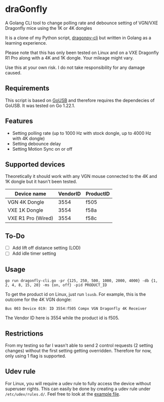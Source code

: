 # draGonfly
A Golang CLI tool to change polling rate and debounce setting of VGN/VXE Dragonfly mice using the 1K or 4K dongles

It is a clone of my Python script, [dragonpy-cli](https://github.com/nbanea/dragonpy) but written in Golang as a learning experience.

Please note that this has only been tested on Linux and on a VXE Dragonfly R1 Pro along with a 4K and 1K dongle. Your mileage might vary.

Use this at your own risk. I do not take responsibility for any damage caused.

## Requirements
This script is based on [GoUSB](https://github.com/google/gousb) and therefore requires the dependecies of GoUSB. It was tested on Go 1.22.1.

## Features

- Setting polling rate (up to 1000 Hz with stock dongle, up to 4000 Hz with 4K dongle)
- Setting debounce delay
- Setting Motion Sync on or off

## Supported devices

Theoretically it should work with any VGN mouse connected to the 4K and 1K dongle but it hasn't been tested.

| Device name   | VendorID | ProductID |
|---------------|----------|-----------|
| VGN 4K Dongle | 3554     | f505      |
| VXE 1K Dongle | 3554     | f58a      |
| VXE R1 Pro (Wired) | 3554 | f58c      |

## To-Do

- [ ] Add lift off distance setting (LOD)
- [ ] Add idle timer setting

## Usage

```go run dragonfly-cli.go -pr {125, 250, 500, 1000, 2000, 4000} -db {1, 2, 4, 8, 15, 20} -ms {on, off} -pid PRODUCT_ID```

To get the product id on Linux, just run `lsusb`. For example, this is the outcome for the 4K VGN dongle:

```Bus 003 Device 019: ID 3554:f505 Compx VGN Dragonfly 4K Receiver```

The Vendor ID here is 3554 while the product id is f505.

## Restrictions
From my testing so far I wasn't able to send 2 control requests (2 setting changes) without the first setting getting overridden. Therefore for now, only using 1 flag is supported.

## Udev rule
For Linux, you will require a udev rule to fully access the device without superuser rights. This can easily be done by creating a udev rule under `/etc/udev/rules.d/`. Feel free to look at the [example file](./51-vxe-mouse.rules).
